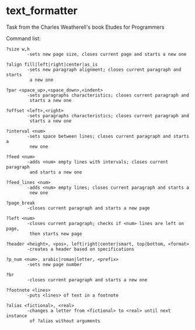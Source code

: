 # text_formatter
Task from the Charles Weatherell's book Etudes for Programmers


Command list:

    ?size w,h
            -sets new page size, closes current page and starts a new one
    
    ?align fill|left|right|center|as_is
            -sets new paragraph alignment; closes current paragraph and starts 
             a new one

    ?par <space_up>,<space_down>,<indent>
            -sets paragraphs characteristics; closes current paragraph and
             starts a new one

    ?offset <left>,<right>
            -sets paragraphs characteristics; closes current paragraph and
             starts a new one

    ?interval <num>
            -sets space between lines; closes current paragraph and starts a
             new one

    ?feed <num>
            -adds <num> empty lines with intervals; closes current paragraph
             and starts a new one

    ?feed_lines <num>
            -adds <num> empty lines; closes current paragraph and starts a
             new one

    ?page_break
            -closes current paragraph and starts a new page

    ?left <num>
            -closes current paragraph; checks if <num> lines are left on page,
             then starts new page

    ?header <height>, <pos>, left|right|center|smart, top|bottom, <format>
            -creates a header based on specifications

    ?p_num <num>, arabic|roman|letter, <prefix>
            -sets new page number

    ?br
            -closes current paragraph and starts a new one

    ?footnote <lines>
            -puts <lines> of text in a footnote

    ?alias <fictional>, <real>
            -changes a letter from <fictional> to <real> until next instance
             of ?alias without arguments
    
